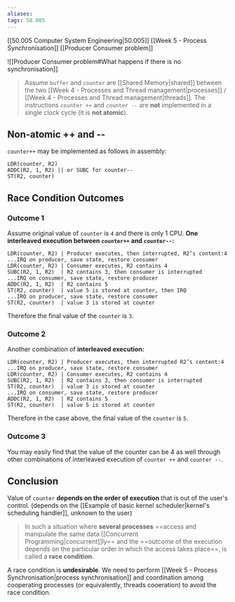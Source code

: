 ```yaml
---
aliases:
tags: 50.005
---
```

[[50.005 Computer System Engineering|50.005]]
[[Week 5 - Process Synchronisation]]
[[Producer Consumer problem]]

![[Producer Consumer problem#What happens if there is no synchronisation]]

> Assume `buffer` and `counter` are [[Shared Memory|shared]] between the two [[Week 4 - Processes and Thread management|processes]] / [[Week 4 - Processes and Thread management|threads]]. The instructions `counter ++` and `counter --` are **not** implemented in a single clock cycle (it is **not atomic**).

## Non-atomic ++ and --
`counter++` may be implemented as follows in assembly:
```armasm
LDR(counter, R2)
ADDC(R2, 1, R2) || or SUBC for counter--
ST(R2, counter)
```

## Race Condition Outcomes
### Outcome 1
Assume original value of `counter` is `4` and there is only 1 CPU.
**One interleaved execution between `counter++` and `counter--`:**
```armasm
LDR(counter, R2) | Producer executes, then interrupted, R2’s content:4
...IRQ on producer, save state, restore consumer
LDR(counter, R2) | Consumer executes, R2 contains 4
SUBC(R2, 1, R2)  | R2 contains 3, then consumer is interrupted
...IRQ on consumer, save state, restore producer
ADDC(R2, 1, R2)  | R2 contains 5 
ST(R2, counter)  | value 5 is stored at counter, then IRQ
...IRQ on producer, save state, restore consumer 
ST(R2, counter)  | value 3 is stored at counter
```

Therefore the final value of the `counter` is `3`.

### Outcome 2
Another combination of **interleaved execution:**
```armasm
LDR(counter, R2) | Producer executes, then interrupted R2’s content:4
...IRQ on producer, save state, restore consumer
LDR(counter, R2) | Consumer executes, R2 contains 4
SUBC(R2, 1, R2)  | R2 contains 3, then consumer is interrupted
ST(R2, counter)  | value 3 is stored at counter
...IRQ on consumer, save state, restore producer
ADDC(R2, 1, R2)  | R2 contains 5 
ST(R2, counter)  | value 5 is stored at counter
```

Therefore in the case above, the final value of the `counter` is `5`.

### Outcome 3
You may easily find that the value of the counter can be 4 as well through other combinations of interleaved execution of `counter ++` and `counter --`.

## Conclusion
Value of `counter` **depends on the order of execution** that is out of the user's control.
(depends on the [[Example of basic kernel scheduler|kernel's scheduling handler]], unknown to the user)

> In such a situation where **several processes** ==access and manipulate the same data [[Concurrent Programming|concurrent]]ly== and the ==outcome of the execution depends on the particular order in which the access takes place==, is called a **race condition**.

A race condition is **undesirable**. We need to perform [[Week 5 - Process Synchronisation|process synchronisation]] and coordination among cooperating processes (or equivalently, threads cooeration) to avoid the race condition.
